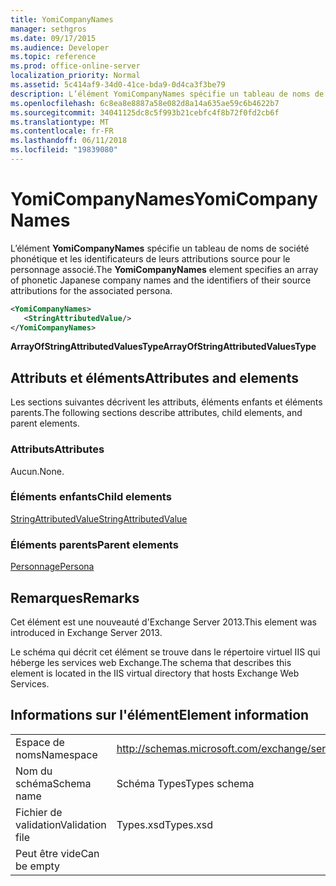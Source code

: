 ```yaml
---
title: YomiCompanyNames
manager: sethgros
ms.date: 09/17/2015
ms.audience: Developer
ms.topic: reference
ms.prod: office-online-server
localization_priority: Normal
ms.assetid: 5c414af9-34d0-41ce-bda9-0d4ca3f3be79
description: L’élément YomiCompanyNames spécifie un tableau de noms de société phonétique et les identificateurs de leurs attributions source pour le personnage associé.
ms.openlocfilehash: 6c8ea8e8887a58e082d8a14a635ae59c6b4622b7
ms.sourcegitcommit: 34041125dc8c5f993b21cebfc4f8b72f0fd2cb6f
ms.translationtype: MT
ms.contentlocale: fr-FR
ms.lasthandoff: 06/11/2018
ms.locfileid: "19839080"
---
```

# <a name="yomicompanynames"></a><span data-ttu-id="d1615-103">YomiCompanyNames</span><span class="sxs-lookup"><span data-stu-id="d1615-103">YomiCompanyNames</span></span>

<span data-ttu-id="d1615-104">L’élément **YomiCompanyNames** spécifie un tableau de noms de société phonétique et les identificateurs de leurs attributions source pour le personnage associé.</span><span class="sxs-lookup"><span data-stu-id="d1615-104">The **YomiCompanyNames** element specifies an array of phonetic Japanese company names and the identifiers of their source attributions for the associated persona.</span></span> 
  
```XML
<YomiCompanyNames>
   <StringAttributedValue/>
</YomiCompanyNames>
```

 <span data-ttu-id="d1615-105">**ArrayOfStringAttributedValuesType**</span><span class="sxs-lookup"><span data-stu-id="d1615-105">**ArrayOfStringAttributedValuesType**</span></span>
## <a name="attributes-and-elements"></a><span data-ttu-id="d1615-106">Attributs et éléments</span><span class="sxs-lookup"><span data-stu-id="d1615-106">Attributes and elements</span></span>

<span data-ttu-id="d1615-107">Les sections suivantes décrivent les attributs, éléments enfants et éléments parents.</span><span class="sxs-lookup"><span data-stu-id="d1615-107">The following sections describe attributes, child elements, and parent elements.</span></span>
  
### <a name="attributes"></a><span data-ttu-id="d1615-108">Attributs</span><span class="sxs-lookup"><span data-stu-id="d1615-108">Attributes</span></span>

<span data-ttu-id="d1615-109">Aucun.</span><span class="sxs-lookup"><span data-stu-id="d1615-109">None.</span></span>
  
### <a name="child-elements"></a><span data-ttu-id="d1615-110">Éléments enfants</span><span class="sxs-lookup"><span data-stu-id="d1615-110">Child elements</span></span>

[<span data-ttu-id="d1615-111">StringAttributedValue</span><span class="sxs-lookup"><span data-stu-id="d1615-111">StringAttributedValue</span></span>](stringattributedvalue.md)
  
### <a name="parent-elements"></a><span data-ttu-id="d1615-112">Éléments parents</span><span class="sxs-lookup"><span data-stu-id="d1615-112">Parent elements</span></span>

[<span data-ttu-id="d1615-113">Personnage</span><span class="sxs-lookup"><span data-stu-id="d1615-113">Persona</span></span>](persona.md)
  
## <a name="remarks"></a><span data-ttu-id="d1615-114">Remarques</span><span class="sxs-lookup"><span data-stu-id="d1615-114">Remarks</span></span>

<span data-ttu-id="d1615-115">Cet élément est une nouveauté d'Exchange Server 2013.</span><span class="sxs-lookup"><span data-stu-id="d1615-115">This element was introduced in Exchange Server 2013.</span></span>
  
<span data-ttu-id="d1615-116">Le schéma qui décrit cet élément se trouve dans le répertoire virtuel IIS qui héberge les services web Exchange.</span><span class="sxs-lookup"><span data-stu-id="d1615-116">The schema that describes this element is located in the IIS virtual directory that hosts Exchange Web Services.</span></span>
  
## <a name="element-information"></a><span data-ttu-id="d1615-117">Informations sur l'élément</span><span class="sxs-lookup"><span data-stu-id="d1615-117">Element information</span></span>

|||
|:-----|:-----|
|<span data-ttu-id="d1615-118">Espace de noms</span><span class="sxs-lookup"><span data-stu-id="d1615-118">Namespace</span></span>  <br/> |http://schemas.microsoft.com/exchange/services/2006/types  <br/> |
|<span data-ttu-id="d1615-119">Nom du schéma</span><span class="sxs-lookup"><span data-stu-id="d1615-119">Schema name</span></span>  <br/> |<span data-ttu-id="d1615-120">Schéma Types</span><span class="sxs-lookup"><span data-stu-id="d1615-120">Types schema</span></span>  <br/> |
|<span data-ttu-id="d1615-121">Fichier de validation</span><span class="sxs-lookup"><span data-stu-id="d1615-121">Validation file</span></span>  <br/> |<span data-ttu-id="d1615-122">Types.xsd</span><span class="sxs-lookup"><span data-stu-id="d1615-122">Types.xsd</span></span>  <br/> |
|<span data-ttu-id="d1615-123">Peut être vide</span><span class="sxs-lookup"><span data-stu-id="d1615-123">Can be empty</span></span>  <br/> ||
   

